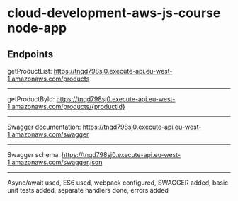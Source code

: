 # cloud-development-aws-js-course node-app

## Endpoints

getProductList: https://tnqd798sj0.execute-api.eu-west-1.amazonaws.com/products

---

getProductById: https://tnqd798sj0.execute-api.eu-west-1.amazonaws.com/products/{productId}

---

Swagger documentation: https://tnqd798sj0.execute-api.eu-west-1.amazonaws.com/swagger

---

Swagger schema: https://tnqd798sj0.execute-api.eu-west-1.amazonaws.com/swagger.json

---

Async/await used, ES6 used, webpack configured, SWAGGER added, basic unit tests added, separate handlers done, errors added
